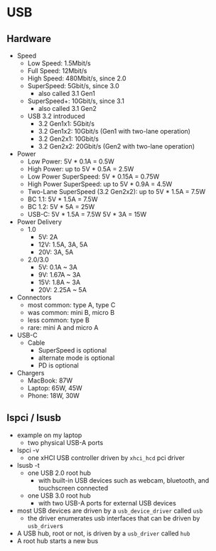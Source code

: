 USB
===

## Hardware

- Speed
  - Low Speed: 1.5Mbit/s
  - Full Speed: 12Mbit/s
  - High Speed: 480Mbit/s, since 2.0
  - SuperSpeed: 5Gbit/s, since 3.0
    - also called 3.1 Gen1
  - SuperSpeed+: 10Gbit/s, since 3.1
    - also called 3.1 Gen2
  - USB 3.2 introduced
    - 3.2 Gen1x1: 5Gbit/s
    - 3.2 Gen1x2: 10Gbit/s (Gen1 with two-lane operation)
    - 3.2 Gen2x1: 10Gbit/s
    - 3.2 Gen2x2: 20Gbit/s (Gen2 with two-lane operation)
- Power
  - Low Power: 5V * 0.1A = 0.5W
  - High Power: up to 5V * 0.5A = 2.5W
  - Low Power SuperSpeed: 5V * 0.15A = 0.75W
  - High Power SuperSpeed: up to 5V * 0.9A = 4.5W
  - Two-Lane SuperSpeed (3.2 Gen2x2): up to 5V * 1.5A = 7.5W
  - BC 1.1: 5V * 1.5A = 7.5W
  - BC 1.2: 5V * 5A = 25W
  - USB-C: 5V * 1.5A = 7.5W
           5V * 3A = 15W
- Power Delivery
  - 1.0
    - 5V: 2A
    - 12V: 1.5A, 3A, 5A
    - 20V: 3A, 5A
  - 2.0/3.0
    - 5V: 0.1A ~ 3A
    - 9V: 1.67A ~ 3A
    - 15V: 1.8A ~ 3A
    - 20V: 2.25A ~ 5A
- Connectors
  - most common: type A, type C
  - was common: mini B, micro B
  - less common: type B
  - rare: mini A and micro A
- USB-C
  - Cable
    - SuperSpeed is optional
    - alternate mode is optional
    - PD is optional
- Chargers
  - MacBook: 87W
  - Laptop: 65W, 45W
  - Phone: 18W, 30W

## lspci / lsusb

- example on my laptop
  - two physical USB-A ports
- lspci -v
  - one xHCI USB controller driven by `xhci_hcd` pci driver
- lsusb -t
  - one USB 2.0 root hub
    - with built-in USB devices such as webcam, bluetooth, and touchscreen
      connected
  - one USB 3.0 root hub
    - with two USB-A ports for external USB devices
- most USB devices are driven by a `usb_device_driver` called `usb`
  - the driver enumerates usb interfaces that can be driven by `usb_driver`s
- A USB hub, root or not, is driven by a `usb_driver` called `hub`
- A root hub starts a new bus
